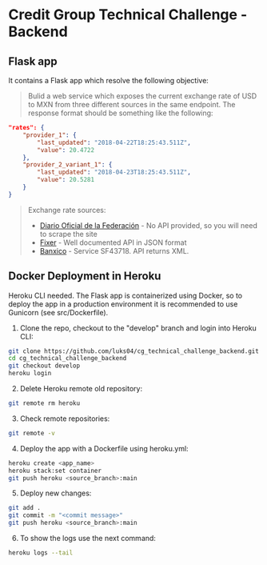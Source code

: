 # Credit Group Technical Challenge - Backend

## Flask app

It contains a Flask app which resolve the following objective:

> Bulid a web service which exposes the current exchange
> rate of USD to MXN from three different sources in the same endpoint.
> The response format should be something like the following:

```json
"rates": {
    "provider_1": {
        "last_updated": "2018-04-22T18:25:43.511Z",
        "value": 20.4722
    },
    "provider_2_variant_1": {
        "last_updated": "2018-04-23T18:25:43.511Z",
        "value": 20.5281
    }
}
```

> Exchange rate sources:
>
> - [Diario Oficial de la Federación](https://www.banxico.org.mx/tipcamb/tipCamMIAction.do) - No API provided, so you will need to scrape the site
> - [Fixer](https://fixer.io/) - Well documented API in JSON format
> - [Banxico](https://www.banxico.org.mx/SieAPIRest/service/v1/doc/consultaDatosSerieRango) - Service SF43718. API returns XML.

## Docker Deployment in Heroku

Heroku CLI needed.
The Flask app is containerized using Docker, so to deploy the app in a production environment it is recommended to use Gunicorn (see src/Dockerfile).

1. Clone the repo, checkout to the "develop" branch and login into Heroku CLI:

```sh
git clone https://github.com/luks04/cg_technical_challenge_backend.git
cd cg_technical_challenge_backend
git checkout develop
heroku login
```

2. Delete Heroku remote old repository:

```sh
git remote rm heroku
```

3. Check remote repositories:

```sh
git remote -v
```

4. Deploy the app with a Dockerfile using heroku.yml:

```sh
heroku create <app_name>
heroku stack:set container
git push heroku <source_branch>:main
```

5. Deploy new changes:

```sh
git add .
git commit -m "<commit message>"
git push heroku <source_branch>:main
```

6. To show the logs use the next command:

```sh
heroku logs --tail
```
